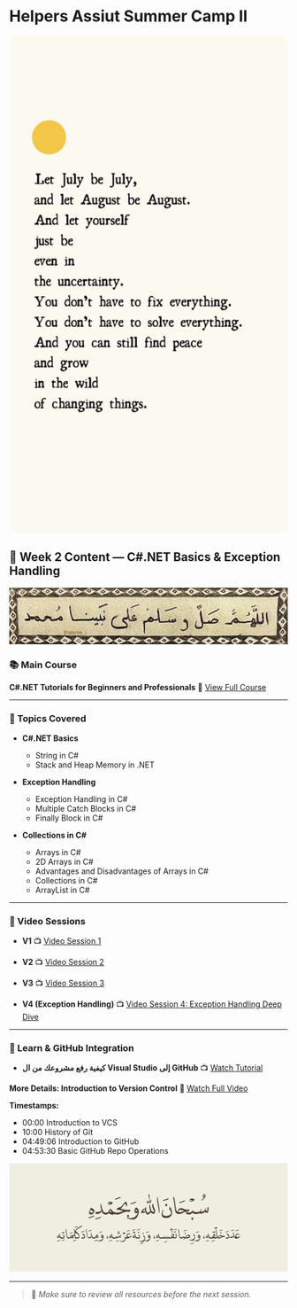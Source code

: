 # Helpers Assiut Summer Camp II

![Week2Photo](Photo/Week2Photo.jpg)

## 📅 Week 2 Content — C#.NET Basics & Exception Handling
![Week3Cover](photo/p1.jpg)

### 📚 Main Course

**C#.NET Tutorials for Beginners and Professionals**
🔗 [View Full Course](https://dotnettutorials.net/course/csharp-dot-net-tutorials/)

---

### 🧠 Topics Covered

* **C#.NET Basics**

  * String in C#
  * Stack and Heap Memory in .NET

* **Exception Handling**

  * Exception Handling in C#
  * Multiple Catch Blocks in C#
  * Finally Block in C#

* **Collections in C#**

  * Arrays in C#
  * 2D Arrays in C#
  * Advantages and Disadvantages of Arrays in C#
  * Collections in C#
  * ArrayList in C#

---

### 🎥 Video Sessions

* **V1**
  📺 [Video Session 1](https://youtu.be/otk2W3ta7FM?si=si7aMNI0rFIgefbs)

* **V2**
  📺 [Video Session 2](https://youtu.be/MdfY9TyjZgs?si=8wTLJiRrWKPu-tDt)

* **V3**
  📺 [Video Session 3](https://youtu.be/LYsuu1jcCpw?si=634gIyq_pnkH8vv5)

* **V4 (Exception Handling)**
  📺 [Video Session 4: Exception Handling Deep Dive](https://youtu.be/kt04wwlU2WU?si=tgI1gR7HSHaGZBAo)

---

### 📘 Learn & GitHub Integration

* **كيفية رفع مشروعك من ال Visual Studio إلى GitHub**
  📺 [Watch Tutorial](https://youtu.be/KtvlytFeBGw?si=E4v1IDfMzPghxFmb)

**More Details: Introduction to Version Control**
🔗 [Watch Full Video](https://youtu.be/Q6G-J54vgKc?si=CjaOkeyBair83R50)

**Timestamps:**

* 00:00 Introduction to VCS
* 10:00 History of Git
* 04:49:06 Introduction to GitHub
* 04:53:30 Basic GitHub Repo Operations

![Week2Photo](photo/p2.jpg)

---
> 🔔 *Make sure to review all resources before the next session.*

